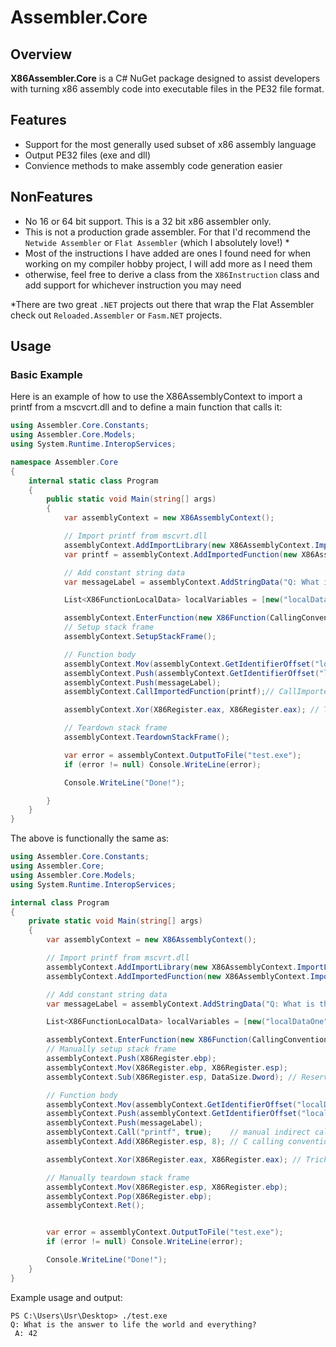 # Assembler.Core
## Overview

**X86Assembler.Core** is a C# NuGet package designed to assist developers with turning x86 assembly code into executable files in the PE32 file format.

## Features

- Support for the most generally used subset of x86 assembly language
- Output PE32 files (exe and dll)
- Convience methods to make assembly code generation easier

## NonFeatures
- No 16 or 64 bit support. This is a 32 bit x86 assembler only.
- This is not a production grade assembler. For that I'd recommend the `Netwide Assembler` or `Flat Assembler` (which I absolutely love!) \*
- Most of the instructions I have added are ones I found need for when working on my compiler hobby project, I will add more as I need them
-  otherwise, feel free to derive a class from the `X86Instruction` class and add support for whichever instruction you may need

\*There are two great `.NET` projects out there that wrap the Flat Assembler check out `Reloaded.Assembler` or `Fasm.NET` projects.

## Usage

### Basic Example

Here is an example of how to use the X86AssemblyContext to import a printf from a mscvcrt.dll and to define a main function that calls it:


```csharp
using Assembler.Core.Constants;
using Assembler.Core.Models;
using System.Runtime.InteropServices;

namespace Assembler.Core
{
    internal static class Program
    {
        public static void Main(string[] args)
        {
            var assemblyContext = new X86AssemblyContext();

            // Import printf from mscvrt.dll
            assemblyContext.AddImportLibrary(new X86AssemblyContext.ImportLibrary("msvcrt.dll", "msvcrt"));
            var printf = assemblyContext.AddImportedFunction(new X86AssemblyContext.ImportedFunction(CallingConvention.Cdecl, "msvcrt", "printf", "printf", [new("msg", DataSize.Dword), new("number", DataSize.Dword)]));

            // Add constant string data
            var messageLabel = assemblyContext.AddStringData("Q: What is the answer to life the world and everything?\r\n A: %d");

            List<X86FunctionLocalData> localVariables = [new("localDataOne", DataSize.Dword)];

            assemblyContext.EnterFunction(new X86Function(CallingConvention.StdCall, "Main", new(), localVariables, false, ""));
            // Setup stack frame
            assemblyContext.SetupStackFrame();

            // Function body
            assemblyContext.Mov(assemblyContext.GetIdentifierOffset("localDataOne"), 42);
            assemblyContext.Push(assemblyContext.GetIdentifierOffset("localDataOne"));
            assemblyContext.Push(messageLabel);
            assemblyContext.CallImportedFunction(printf);// CallImportedFunction automatically cleans up the stack based on the imported functions calling convention

            assemblyContext.Xor(X86Register.eax, X86Register.eax); // Trick to zero out eax register for return

            // Teardown stack frame
            assemblyContext.TeardownStackFrame();

            var error = assemblyContext.OutputToFile("test.exe");
            if (error != null) Console.WriteLine(error);

            Console.WriteLine("Done!");

        }
    }
}
```

The above is functionally the same as:

```csharp
using Assembler.Core.Constants;
using Assembler.Core;
using Assembler.Core.Models;
using System.Runtime.InteropServices;

internal class Program
{
    private static void Main(string[] args)
    {
        var assemblyContext = new X86AssemblyContext();

        // Import printf from mscvrt.dll
        assemblyContext.AddImportLibrary(new X86AssemblyContext.ImportLibrary("msvcrt.dll", "msvcrt"));
        assemblyContext.AddImportedFunction(new X86AssemblyContext.ImportedFunction(CallingConvention.Cdecl, "msvcrt", "printf", "printf", [new("msg", DataSize.Dword), new("number", DataSize.Dword)]));

        // Add constant string data
        var messageLabel = assemblyContext.AddStringData("Q: What is the answer to life the world and everything?\r\n A: %d");

        List<X86FunctionLocalData> localVariables = [new("localDataOne", DataSize.Dword)];

        assemblyContext.EnterFunction(new X86Function(CallingConvention.StdCall, "Main", new(), localVariables, false, ""));
        // Manually setup stack frame
        assemblyContext.Push(X86Register.ebp);
        assemblyContext.Mov(X86Register.ebp, X86Register.esp);
        assemblyContext.Sub(X86Register.esp, DataSize.Dword); // Reserve space for localDataOne

        // Function body
        assemblyContext.Mov(assemblyContext.GetIdentifierOffset("localDataOne"), 42);
        assemblyContext.Push(assemblyContext.GetIdentifierOffset("localDataOne"));
        assemblyContext.Push(messageLabel);
        assemblyContext.Call("printf", true);    // manual indirect call to printf since it is imported
        assemblyContext.Add(X86Register.esp, 8); // C calling convention means caller must cleanup the stack

        assemblyContext.Xor(X86Register.eax, X86Register.eax); // Trick to zero out eax register for return

        // Manually teardown stack frame
        assemblyContext.Mov(X86Register.esp, X86Register.ebp);
        assemblyContext.Pop(X86Register.ebp);
        assemblyContext.Ret();


        var error = assemblyContext.OutputToFile("test.exe");
        if (error != null) Console.WriteLine(error);

        Console.WriteLine("Done!");
    }
}
```

Example usage and output:

```plaintext
PS C:\Users\Usr\Desktop> ./test.exe
Q: What is the answer to life the world and everything?
 A: 42
```